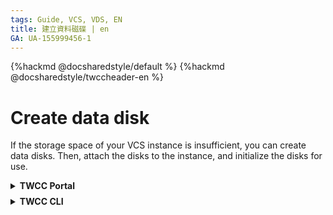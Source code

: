 ```yaml
---
tags: Guide, VCS, VDS, EN
title: 建立資料磁碟 | en
GA: UA-155999456-1
---
```


{%hackmd @docsharedstyle/default %}
{%hackmd @docsharedstyle/twccheader-en %}

# Create data disk

If the storage space of your VCS instance is insufficient, you can create data disks. Then, attach the disks to the instance, and initialize the disks for use.


<!-- 1 start -->

<details class="docspoiler">

<summary><b>TWCC Portal</b></summary>

<br>

### 1. Create a data disk when creating a VCS instance

- You can create a data disk when creating your [<ins>VCS instance</ins>](https://man.twcc.ai/@twccdocs/guide-vcs-create-en) on **STORAGE** tab (can only create 1 disk and specify only the disk type and size).

### 2. Create a data disk on Data Disk Management page

If you need to create more disks, please follow the instructions below:

* Click **Virtual Disk Service (VDS)** from the service list. On the **Data Disk Management** page, click **＋CREATE**.


* Fill in the data disk name, description, whether the data disk newly created or restored from a snapshot, size (GB), and disk type (HDD or SSD), and then click **NEXT: REVIEW & CREATE>**.

![](https://cos.twcc.ai/SYS-MANUAL/uploads/upload_30e5b2632e35e15bda8378a625e74a07.png)




<!-- :::info
<i class="fa fa-paperclip fa-20" aria-hidden="true"></i> **附註：** 選擇使用 SSD 加密資料磁碟可加強您的資料安全性，但加密過程將可能略微影響存取效率。
::: -->


* Review the configurations of the data disk and then click **CREATE**.

![](https://cos.twcc.ai/SYS-MANUAL/uploads/upload_3f58724e9c6d407f059cfcedb52165d3.png)


</details>

<!-- Space -->

<div style="height:8px"></div>

<!-- 2. start -->

<details class="docspoiler">

<summary><b>TWCC CLI</b></summary>

<br>


### Commands

```bash
$ twccli mk vcs [-n]   #Data disk name
                [-sz]  #Data disk size (GB)
                
```
:::info
{%hackmd @twccdocs/cli-parameter-note-en %}
2. If you do not specify the optional parameters, the disk will be created with default settings:

| Disk type | Name |Disk size|
| -------- | -------- | -------- | 
| HDD  | twccli  | 100 GB  | 
:::

</div>

### Examples

- Create a data disk named **`clitest`**, and disk size is **`10 GB`**.

```bash
$ twccli mk vds -n clitest -sz 10
```

![](https://cos.twcc.ai/SYS-MANUAL/uploads/upload_3da7383c28c4700cd8429fbbb282a58d.png)


</details>

